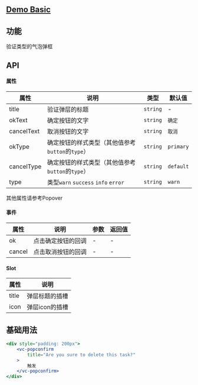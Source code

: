 ## [Demo Basic](https://wya-team.github.io/wya-vc/dist/__tpl__/basic.html)
## 功能
验证类型的气泡弹框

## API

#### 属性

属性 | 说明 | 类型 | 默认值
---|---|---|---
title | 验证弹层的标题 | `string` | -
okText | 确定按钮的文字 | `string` | `确定`
cancelText | 取消按钮的文字 | `string` | `取消`
okType | 确定按钮的样式类型（其他值参考`button`的`type`） | `string` | `primary`
cancelType | 确定按钮的样式类型（其他值参考`button`的`type`） | `string` | `default`
type | 类型`warn` `success` `info` `error` | `string` | `warn`
其他属性请参考Popover

#### 事件

属性 | 说明 | 参数 | 返回值
---|---|---|---
ok | 点击确定按钮的回调 | - | - 
cancel | 点击取消按钮的回调 | - | - 

#### Slot

属性 | 说明
---|---
title | 弹层标题的插槽
icon | 弹层icon的插槽


## 基础用法

```jsx
<div style="padding: 200px">
	<vc-popconfirm
		title="Are you sure to delete this task?"
	>
		触发
	</vc-popconfirm>
</div>
```